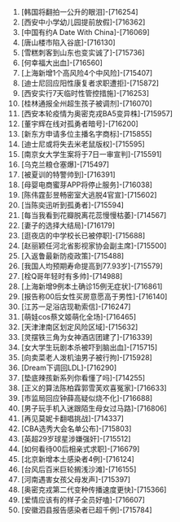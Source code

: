 
1. [韩国将翻拍一公升的眼泪]-[716254]
1. [西安中小学幼儿园提前放假]-[716362]
1. [中国有约A Date With China]-[716069]
1. [唐山楼市陷入谷底]-[716130]
1. [雪糕刺客到山东也变实诚了]-[715736]
1. [何幸福大出血]-[716560]
1. [上海新增1个高风险4个中风险]-[715407]
1. [迪士尼回应阳性康复者求职遭拒]-[715872]
1. [西安实行7天临时性管控措施]-[716253]
1. [桂林通报全州超生孩子被调剂]-[716070]
1. [西安本轮疫情为奥密克戎BA5变异株]-[715957]
1. [董宇辉在线对孤勇者暗号]-[716200]
1. [新东方申请多位主播名字商标]-[715855]
1. [迪士尼或将失去米老鼠版权]-[715595]
1. [南京女大学生案将于7日一审宣判]-[715591]
1. [乌克兰粮仓塞爆]-[715497]
1. [被夏训的特警帅到]-[716391]
1. [母婴电商蜜芽APP将停止服务]-[716038]
1. [陈伟霆彭昱畅密室大逃脱4官宣]-[715602]
1. [当陈奕迅听到孤勇者]-[715594]
1. [每当我看到花瓣脱离花蕊慢慢枯萎]-[714567]
1. [妻子的选择大结局]-[716179]
1. [逛夜店的中学校长已被停职]-[715688]
1. [赵丽颖任河北省影视家协会副主席]-[715500]
1. [入返鲁最新防疫政策]-[715488]
1. [我国人均预期寿命提高到77.93岁]-[715579]
1. [栓Q哥年轻时有多帅]-[714988]
1. [上海新增9例本土确诊15例无症状]-[716861]
1. [报告称00后女性买房意愿高于男性]-[716140]
1. [江苏一足浴店现勒索信]-[716247]
1. [萌娃cos蔡文姬萌化全场]-[716465]
1. [天津津南区划定风险区域]-[715632]
1. [灵摆铁三角为女神酒店团建了]-[716339]
1. [女大学生玩剧本杀被吓到脑出血]-[715715]
1. [向卖菜老人泼机油男子被行拘]-[715928]
1. [Dream下调回LDL]-[716290]
1. [垫底辣孩新系列你看懂了吗]-[714255]
1. [正义的算法陈柏霖郭雪芙欢喜冤家]-[716633]
1. [市监局回应钟薛高疑似烧不化]-[716688]
1. [男子玩手机入迷跟陌生母女过马路]-[716806]
1. [再见莫妮卡翻唱挑战]-[714337]
1. [CBA选秀大会名单公布]-[715803]
1. [英超29岁球星涉嫌强奸]-[715512]
1. [如何看待00后相亲式求职]-[716679]
1. [北京新增本土感染者4例]-[716124]
1. [台风后百米巨轮搁浅沙滩]-[716155]
1. [河南遇害女孩父母发声]-[715397]
1. [奥密克戎第二代变种传播速度更快]-[715366]
1. [爱情应该有的样子全员好嗑]-[716607]
1. [安徽泗县报告感染者已超千例]-[715784]